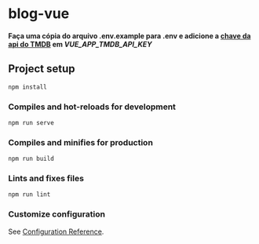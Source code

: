 # blog-vue

#### Faça uma cópia do arquivo .env.example para .env e adicione a [chave da api do TMDB](https://developers.themoviedb.org/3/getting-started/introduction) em *VUE_APP_TMDB_API_KEY*

## Project setup
```
npm install
```

### Compiles and hot-reloads for development
```
npm run serve
```

### Compiles and minifies for production
```
npm run build
```

### Lints and fixes files
```
npm run lint
```

### Customize configuration
See [Configuration Reference](https://cli.vuejs.org/config/).
